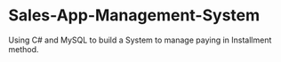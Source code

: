 # Sales-App-Management-System

Using C# and MySQL to build a System to manage paying in Installment method.
